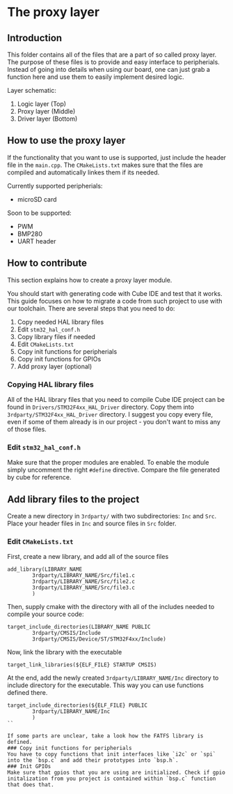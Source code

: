 # The proxy layer

## Introduction

This folder contains all of the files that are a part of so called proxy layer. The purpose of these files is to provide and easy interface to peripherials. Instead of going into details when using our board, one can just grab a function here and use them to easily implement desired logic.

Layer schematic:
1. Logic layer (Top)
2. Proxy layer (Middle)
3. Driver layer (Bottom)

## How to use the proxy layer

If the functionality that you want to use is  supported, just include the header file in the `main.cpp`. The `CMakeLists.txt` makes sure that the files are compiled and automatically linkes them if its needed.

Currently supported peripherials:
- microSD card

Soon to be supported:
- PWM
- BMP280
- UART header
## How to contribute

This section explains how to create a proxy layer module.

You should start with generating code with Cube IDE and test that it works. This guide focuses on how to migrate a code from such project to use with our toolchain.
There are several steps that you need to do:
1. Copy needed HAL library files
2. Edit `stm32_hal_conf.h`
3. Copy library files if needed
4. Edit `CMakeLists.txt`
5. Copy init functions for peripherials
6. Copy init functions for GPIOs
7. Add proxy layer (optional)

### Copying HAL library files

All of the HAL library files that you need to compile Cube IDE project can be found in `Drivers/STM32F4xx_HAL_Driver` directory. Copy them into `3rdparty/STM32F4xx_HAL_Driver` directory. I suggest you copy every file, even if some of them already is in our project - you don't want to miss any of those files.

### Edit `stm32_hal_conf.h`

Make sure that the proper modules are enabled. To enable the module simply uncomment the right `#define` directive. Compare the file generated by cube for reference.

## Add library files to the project

Create a new directory in `3rdparty/` with two subdirectories: `Inc` and `Src`.
Place your header files in `Inc` and source files in `Src` folder.

### Edit `CMakeLists.txt`

First, create a new library, and add all of the source files

```
add_library(LIBRARY_NAME
        3rdparty/LIBRARY_NAME/Src/file1.c
        3rdparty/LIBRARY_NAME/Src/file2.c
        3rdparty/LIBRARY_NAME/Src/file3.c
        )
```
Then, supply cmake with the directory with all of the includes needed to compile your source code:
```
target_include_directories(LIBRARY_NAME PUBLIC
        3rdparty/CMSIS/Include
        3rdparty/CMSIS/Device/ST/STM32F4xx/Include)
```
Now, link the library with the executable
```
target_link_libraries(${ELF_FILE} STARTUP CMSIS)
```
At the end, add the newly created `3rdparty/LIBRARY_NAME/Inc` directory to include directory for the executable. This way you can use functions defined there.
```
target_include_directories(${ELF_FILE} PUBLIC
        3rdparty/LIBRARY_NAME/Inc
        )
``

If some parts are unclear, take a look how the FATFS library is defined.
### Copy init functions for peripherials
You have to copy functions that init interfaces like `i2c` or `spi` into the `bsp.c` and add their prototypes into `bsp.h`.
### Init GPIOs
Make sure that gpios that you are using are initialized. Check if gpio initalization from you project is contained within `bsp.c` function that does that.